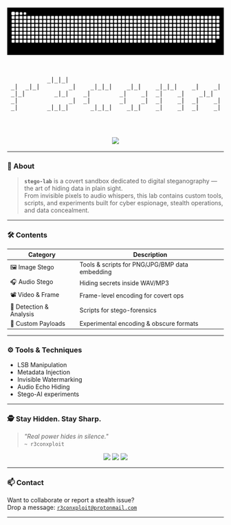 <!-- START DARK MODE SNAKE HACK -->
<p align="center">
  <img src="https://raw.githubusercontent.com/Platane/snk/output/github-contribution-grid-snake-dark.svg" style="filter: invert(100%)"/>
</p>

<pre align="center">

                                                                                                   
           _|_|_|                                                      _|            _|    _|      
 _|  _|_|        _|    _|_|_|    _|_|    _|_|_|    _|    _|  _|_|_|    _|    _|_|        _|_|_|_|  
 _|_|        _|_|    _|        _|    _|  _|    _|    _|_|    _|    _|  _|  _|    _|  _|    _|      
 _|              _|  _|        _|    _|  _|    _|  _|    _|  _|    _|  _|  _|    _|  _|    _|      
 _|        _|_|_|      _|_|_|    _|_|    _|    _|  _|    _|  _|_|_|    _|    _|_|    _|      _|_|  
                                                             _|                                    
                                                             _|                                    

</pre>

<div align="center">

<img src="https://readme-typing-svg.demolab.com?font=Fira+Code&size=22&pause=1000&color=00FF88&vCenter=true&width=440&lines=Encrypted+in+Plain+Sight...;Welcome+to+Stego+Operations+Lab.;Hide+Data+Like+a+Ghost.;Steganography+is+an+Art+%F0%9F%94%AB" />

</div>

---

### 🧬 About

> **`stego-lab`** is a covert sandbox dedicated to digital steganography — the art of hiding data in plain sight.  
> From invisible pixels to audio whispers, this lab contains custom tools, scripts, and experiments built for cyber espionage, stealth operations, and data concealment.

---

### 🛠️ Contents

| Category | Description |
|----------|-------------|
| 🖼️ Image Stego | Tools & scripts for PNG/JPG/BMP data embedding |
| 🎧 Audio Stego | Hiding secrets inside WAV/MP3 |
| 📽️ Video & Frame | Frame-level encoding for covert ops |
| 🔧 Detection & Analysis | Scripts for stego-forensics |
| 🧙 Custom Payloads | Experimental encoding & obscure formats |

---

### ⚙️ Tools & Techniques

- LSB Manipulation
- Metadata Injection
- Invisible Watermarking
- Audio Echo Hiding
- Stego-AI experiments

---

### 🕵️ Stay Hidden. Stay Sharp.

> *"Real power hides in silence."*  
> <code>~ r3conxploit</code>

<p align="center">
  <img src="https://img.shields.io/badge/steganography-active-00ff88?style=for-the-badge&logo=gnubash&logoColor=white"/>
  <img src="https://img.shields.io/badge/lab-covert-black?style=for-the-badge&logo=marketo&logoColor=white"/>
  <img src="https://img.shields.io/badge/status-experimental-7f00ff?style=for-the-badge&logo=codeforces&logoColor=white"/>
</p>

---

### 📫 Contact

Want to collaborate or report a stealth issue?  
Drop a message: [`r3conxploit@protonmail.com`](mailto:r3conxploit@protonmail.com)

---
